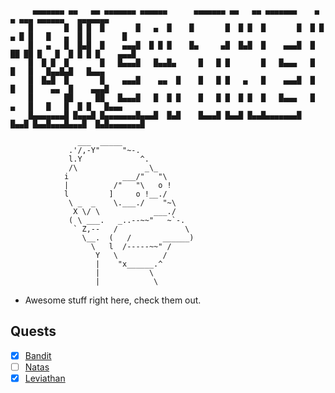 		 ▄▄▄▄▄▄▄ ▄▄   ▄▄ ▄▄▄▄▄▄▄ ▄▄▄▄▄▄      ▄▄▄▄▄▄▄ ▄▄   ▄▄ ▄▄▄▄▄▄▄    ▄     ▄ ▄▄▄ ▄▄▄▄▄▄   ▄▄▄▄▄▄▄
		█       █  █ █  █       █   ▄  █    █       █  █ █  █       █  █ █ ▄ █ █   █   ▄  █ █       █
		█   ▄   █  █▄█  █    ▄▄▄█  █ █ █    █▄     ▄█  █▄█  █    ▄▄▄█  █ ██ ██ █   █  █ █ █ █    ▄▄▄█
		█  █ █  █       █   █▄▄▄█   █▄▄█▄     █   █ █       █   █▄▄▄   █       █   █   █▄▄█▄█   █▄▄▄
		█  █▄█  █       █    ▄▄▄█    ▄▄  █    █   █ █   ▄   █    ▄▄▄█  █       █   █    ▄▄  █    ▄▄▄█
		█       ██     ██   █▄▄▄█   █  █ █    █   █ █  █ █  █   █▄▄▄   █   ▄   █   █   █  █ █   █▄▄▄
		█▄▄▄▄▄▄▄█ █▄▄▄█ █▄▄▄▄▄▄▄█▄▄▄█  █▄█    █▄▄▄█ █▄▄█ █▄▄█▄▄▄▄▄▄▄█  █▄▄█ █▄▄█▄▄▄█▄▄▄█  █▄█▄▄▄▄▄▄▄█

				   ___  _____
				 .'/,-Y"     "~-.
				 l.Y             ^.
				 /\               _\_
				i            ___/"   "\
				|          /"   "\   o !
				l         ]     o !__./
				 \ _  _    \.___./    "~\
				  X \/ \            ___./
				 ( \ ___.   _..--~~"   ~`-.
				  ` Z,--   /               \
				    \__.  (   /       ______)
				      \   l  /-----~~" /
				       Y   \          /
				       |    "x______.^
				       |           \
				       |            \


- Awesome stuff right here, check them out.

## Quests
- [x] [Bandit](./BANDIT/)
- [ ] [Natas](./NATAS/)
- [x] [Leviathan](./LEVIATHAN)
